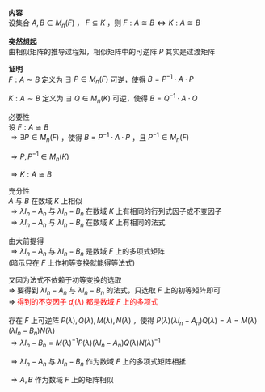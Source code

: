 **内容**  
设集合 $A,B\in M_n(F)$ ， $F\subseteq K$ ，则 $F:A  
\cong B\Leftrightarrow K: A\cong B$  
  
**突然想起**  
由相似矩阵的推导过程知，相似矩阵中的可逆阵 $P$ 其实是过渡矩阵  
  
**证明**  
$F:A\sim B$ 定义为 $\exists\ P\in M_n(F)$ 可逆，使得 $B=P^{-1}\cdot A\cdot P$  
  
$K:A\sim B$ 定义为 $\exists\ Q\in M_n(K)$ 可逆，使得 $B=Q^{-1}\cdot A\cdot Q$  
  
必要性  
设 $F:A\cong B$  
$\Rightarrow\exists P\in M_n(F)$ ，使得 $B=P^{-1}\cdot A\cdot P$ ，且 $P^{-1}\in M_n(F)$  
  
$\Rightarrow P,P^{-1}\in M_n(K)$  
  
$\Rightarrow K:A\cong B$  
  
充分性  
$A$ 与 $B$ 在数域 $K$ 上相似  
$\Rightarrow\lambda I_n-A_n$ 与 $\lambda I_n-B_n$ 在数域 $K$ 上有相同的行列式因子或不变因子  
$\Rightarrow\lambda I_n-A_n$ 与 $\lambda I_n-B_n$ 在数域 $K$ 上有相同的法式  
  
由大前提得  
$\Rightarrow\lambda I_n-A_n$ 与 $\lambda I_n-B_n$ 是数域 $F$ 上的多项式矩阵  
(暗示只在 $F$ 上作初等变换就能得等法式)  
  
又因为法式不依赖于初等变换的选取  
$\Rightarrow$ 要得到 $\lambda I_n-A_n$ 与 $\lambda I_n-B_n$ 的法式，只选取 $F$ 上的初等矩阵即可  
$\Rightarrow$ <font color=red>得到的不变因子 $d_i(\lambda)$ 都是数域 $F$ 上的多项式</font>  
  
存在 $F$ 上可逆阵 $P(\lambda),Q(\lambda),M(\lambda),N(\lambda)$ ，使得 $P(\lambda)(\lambda I_n-A_n)Q(\lambda)=  
\Lambda=M(\lambda)(\lambda I_n-B_n)N(\lambda)$  
$\Rightarrow\lambda I_n-B_n=M(\lambda)^{-1}  
P(\lambda)(\lambda I_n-A_n)Q(\lambda)  
N(\lambda)^{-1}$  
  
$\Rightarrow\lambda I_n-A_n$ 与 $\lambda I_n-B_n$ 作为数域 $F$ 上的多项式矩阵相抵  
  
$\Rightarrow A,B$ 作为数域 $F$ 上的矩阵相似  
